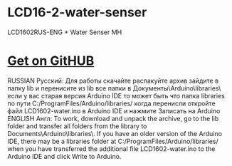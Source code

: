 # LCD16-2-water-senser
LCD1602RUS-ENG + Water Senser MH
<h1><a href="">Get on GitHUB</a></h1>
RUSSIAN Русский:
Для работы скачайте распакуйте архив зайдите в папку lib и перенисите из lib все папки в Документы\Arduino\libraries\
если у вас старая версия Arduino IDE то может быть что папка libraries по пути C:/ProgramFiles/Arduino/libraries/
когда перенисли откройте файл LCD1602-water.ino в Arduino IDE и нажмите Записать на Arduino
ENGLISH Англ:
To work, download and unpack the archive, go to the lib folder and transfer all folders from the library to Documents\Arduino\libraries\.
If you have an older version of the Arduino IDE, there may be a libraries folder at C:/ProgramFiles/Arduino/libraries/
when you have transferred the additional file LCD1602-water.ino to the Arduino IDE and click Write to Arduino.

